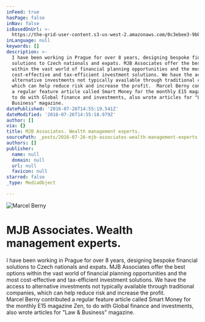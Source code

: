 ```yaml
---
inFeed: true
hasPage: false
inNav: false
isBasedOnUrl: >-
  https://the-grid-user-content.s3-us-west-2.amazonaws.com/0c3ebee3-9bb1-421c-80e2-7e8eec6427b8.jpg
inLanguage: null
keywords: []
description: >-
  I have been working in Prague for over 8 years, designing bespoke financial
  solutions to Czech nationals and expats. MJB Associates offer the best options
  within the vast world of financial planning opportunities and the most
  cost-effective and tax-efficient investment solutions. We have the access to
  alternative investments not typically available through traditional companies,
  which can help reduce risk and increase the profit.  Marcel Berny contributed
  a regular feature article called Smart Money for the monthly E15 magazine Zen,
  to do with Global finance and investments, also wrote articles for "Law &
  Business" magazine.
datePublished: '2016-07-26T14:55:19.541Z'
dateModified: '2016-07-26T14:55:18.979Z'
author: []
via: {}
title: MJB Associates. Wealth management experts.
sourcePath: _posts/2016-07-26-mjb-associates-wealth-management-experts.md
authors: []
publisher:
  name: null
  domain: null
  url: null
  favicon: null
starred: false
_type: MediaObject

---
```

![Marcel Berny](https://the-grid-user-content.s3-us-west-2.amazonaws.com/0c3ebee3-9bb1-421c-80e2-7e8eec6427b8.jpg)

# MJB Associates. Wealth management experts.

I have been working in Prague for over 8 years, designing bespoke financial solutions to Czech nationals and expats. MJB Associates offer the best options within the vast world of financial planning opportunities and the most cost-effective and tax-efficient investment solutions. We have the access to alternative investments not typically available through traditional companies, which can help reduce risk and increase the profit.   
Marcel Berny contributed a regular feature article called Smart Money for the monthly E15 magazine Zen, to do with Global finance and investments, also wrote articles for "Law & Business" magazine.